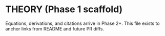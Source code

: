 # THEORY (Phase 1 scaffold)

Equations, derivations, and citations arrive in Phase 2+. This file exists
to anchor links from README and future PR diffs.
